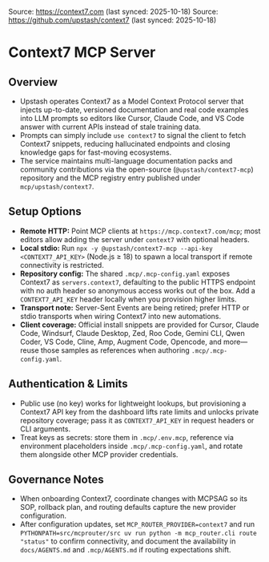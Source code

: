 Source: https://context7.com (last synced: 2025-10-18)
Source: https://github.com/upstash/context7 (last synced: 2025-10-18)

# Context7 MCP Server

## Overview
- Upstash operates Context7 as a Model Context Protocol server that injects up-to-date, versioned documentation and real code examples into LLM prompts so editors like Cursor, Claude Code, and VS Code answer with current APIs instead of stale training data.
- Prompts can simply include `use context7` to signal the client to fetch Context7 snippets, reducing hallucinated endpoints and closing knowledge gaps for fast-moving ecosystems.
- The service maintains multi-language documentation packs and community contributions via the open-source (`@upstash/context7-mcp`) repository and the MCP registry entry published under `mcp/upstash/context7`.

## Setup Options
- **Remote HTTP:** Point MCP clients at `https://mcp.context7.com/mcp`; most editors allow adding the server under `context7` with optional headers.
- **Local stdio:** Run `npx -y @upstash/context7-mcp --api-key <CONTEXT7_API_KEY>` (Node.js ≥ 18) to spawn a local transport if remote connectivity is restricted.
- **Repository config:** The shared `.mcp/.mcp-config.yaml` exposes Context7 as `servers.context7`, defaulting to the public HTTPS endpoint with no auth header so anonymous access works out of the box. Add a `CONTEXT7_API_KEY` header locally when you provision higher limits.
- **Transport note:** Server-Sent Events are being retired; prefer HTTP or stdio transports when wiring Context7 into new automations.
- **Client coverage:** Official install snippets are provided for Cursor, Claude Code, Windsurf, Claude Desktop, Zed, Roo Code, Gemini CLI, Qwen Coder, VS Code, Cline, Amp, Augment Code, Opencode, and more—reuse those samples as references when authoring `.mcp/.mcp-config.yaml`.

## Authentication & Limits
- Public use (no key) works for lightweight lookups, but provisioning a Context7 API key from the dashboard lifts rate limits and unlocks private repository coverage; pass it as `CONTEXT7_API_KEY` in request headers or CLI arguments.
- Treat keys as secrets: store them in `.mcp/.env.mcp`, reference via environment placeholders inside `.mcp/.mcp-config.yaml`, and rotate them alongside other MCP provider credentials.

## Governance Notes
- When onboarding Context7, coordinate changes with MCPSAG so its SOP, rollback plan, and routing defaults capture the new provider configuration.
- After configuration updates, set `MCP_ROUTER_PROVIDER=context7` and run `PYTHONPATH=src/mcprouter/src uv run python -m mcp_router.cli route "status"` to confirm connectivity, and document the availability in `docs/AGENTS.md` and `.mcp/AGENTS.md` if routing expectations shift.
